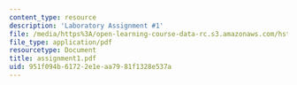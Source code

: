 ```yaml
---
content_type: resource
description: 'Laboratory Assignment #1'
file: /media/https%3A/open-learning-course-data-rc.s3.amazonaws.com/hst-121-gastroenterology-fall-2005/951f094b61722e1eaa7981f1328e537a_assignment1.pdf
file_type: application/pdf
resourcetype: Document
title: assignment1.pdf
uid: 951f094b-6172-2e1e-aa79-81f1328e537a
---
```

